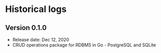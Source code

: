 # Historical logs

## Version 0.1.0

- Release date: Dec 12, 2020
- CRUD operations package for RDBMS in Go - PostgreSQL and SQLite
